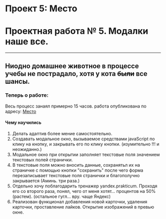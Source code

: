 
# Проект 5: Место

# Проектная работа № 5. Модалки наше все.
-------------------------------------------------------------------------
## Ниодно домашнее животное в процессе учебы не пострадало, хотя у кота ~~были~~ все шансы.

### Теперь о работе:

Весь процесс занаял примерно 15 часов. работа опубликована по адресу: [Место](https://vladimirzudenkov.github.io/mesto/index.html  "Авторство Владимир Зуденков")

#### Чему научились
1. Делать адаптив более мение самостоятельно.
2. Создавать модальное окно, вызываемое средствами javaScript по клику на кнопку, и закрывать его по клику кнопки.  (изумительно !!!  и неожиданно.)
3. Модальное окно при открытии заполняет текстовые поля значением текстовых полей странички.
4. В текстовые поля можно вносить данные, сохранятьл их на страничке с помощью кнопки "сохранить"  после чего форма перезаписывает  текстовые поля странички и благополучно закрывается (Аминь. три раза.)
3. Отдельно хочу поблагодарить тренажер yandex.prakticum. Проходя его со второго раза, понял, чего от меня хотят... процентов на 50%(растем). (остальное гугл... вру. чаще Яндекс)
4. Реализован функционал добавления новой карточки, удаления карточки, проставление лайков. Открытие изображений в превью окне. 


